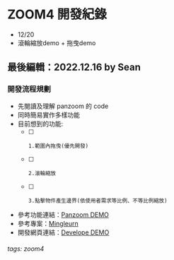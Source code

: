 # ZOOM4 開發紀錄
- 12/20
- 滾輪縮放demo + 拖曳demo
## 最後編輯：2022.12.16 by Sean
### 開發流程規劃

* 先閱讀及理解 panzoom 的 code
* 同時簡易實作多樣功能
* 目前想到的功能: 
    - [ ]     1.範圍內拖曳(優先開發)
    - [ ]     2.滾輪縮放
    - [ ]     3.點擊物件產生邊界(依使用者需求等比例、不等比例縮放)

* 參考功能連結：[Panzoom DEMO](https://timmywil.com/panzoom/demo/)
* 參考專案：[Mingleurn](https://xwadex.com/vyv/mingleurn/@www/dist/views/tw/content/customized.html)
* 開發網頁連結：[Develope DEMO](https://lashawty.github.io/zoom4/)



###### tags: zoom4